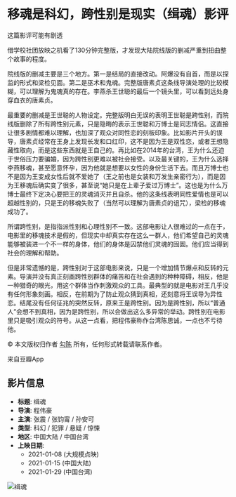 # 移魂是科幻，跨性别是现实（缉魂）影评

这篇影评可能有剧透

借学校社团放映之机看了130分钟完整版，才发现大陆院线版的删减严重到扭曲整个故事的程度。

院线版的删减主要是三个地方。第一是结局的直接改动。阿爆没有自首，而是以探监的形式和梁检见面。第二是巫术和鬼魂。完整版唐素贞这条线导演处理的比较模糊，可以理解为鬼魂真的存在。李燕杀王世聪的最后一个镜头里，可以看到远处身穿血衣的唐素贞。

最重要的删减是王世聪的人物设定。完整版明白无误的表明王世聪是跨性别，而院线版删除了所有跨性别元素，只是隐晦的表示王世聪和万博士是同志情侣。这直接让很多剧情都难以理解，也加深了观众对同性恋的刻板印象。比如影片开头的误导，唐素贞经常在王身上发现长发和口红印，这不是因为王是双性恋，或者王想隐藏性取向，而是这些东西就是王自己的。再比如在2014年的台湾，王为什么还迫于世俗压力要骗婚，因为跨性别更难以被社会接受。以及最关键的，王为什么选择李燕移魂，甚至愿意怀孕，因为他就是想要以女性的身份生活下去。而且万博士也不是因为王变成女性后就不爱她了（王之前也是女装和万发生亲密行为），而是因为王移魂后确实变了很多，甚至说“她只是在上辈子爱过万博士”。这也是为什么万博士最终下定决心要把王的灵魂消灭并且自杀。他的这条线表明同性爱情也是可以超越性别的，只是王的移魂失败了（当然可以理解为唐素贞的诅咒），梁检的移魂成功了。

所谓跨性别，是指指派性别和心理性别不一致。这部电影让人很难过的一点在于，电影里的移魂技术是假的，但现实中却真实存在这么一群人，他们希望自己的灵魂能够被装进一个不一样的身体，他们的身体是囚禁他们灵魂的囹圄。他们应当得到社会的理解和帮助。

但是非常遗憾的是，跨性别对于这部电影来说，只是一个增加情节爆点和反转的元素。导演并没有真正刻画跨性别群体的痛苦和在社会遇到的种种障碍，相反，他是一种猎奇的眼光，用这个群体当作刺激观众的工具。最典型的就是电影对王几乎没有任何形象刻画。相反，在前期为了防止观众猜到真相，还刻意将王误导为异性恋。结尾没有任何征兆的突然反转，原来王是跨性别。因为是跨性别，所以“普通人”会想不到真相，因为是跨性别，所以会做出这么多异常的举动。跨性别在电影里只是吸引观众的符号。从这一点看，把程伟豪称作台湾陈思诚，一点也不亏待他。

© 本文版权归作者 [勾陈](https://www.douban.com/people/97975481/) 所有，任何形式转载请联系作者。

来自豆瓣App

## 影片信息

- **标题**: 缉魂
- **导演**: 程伟豪
- **主演**: 张震 / 张钧甯 / 孙安可
- **类型**: 科幻 / 犯罪 / 悬疑 / 惊悚
- **地区**: 中国大陆 / 中国台湾
- **上映日期**: 
  - 2021-01-08 (大规模点映)
  - 2021-01-15 (中国大陆)
  - 2021-01-29 (中国台湾)

![缉魂](https://img1.doubanio.com/view/photo/s_ratio_poster/public/p2629413230.webp)
<!-- tcd_original_link https://m.douban.com/movie/review/15397061/ -->
